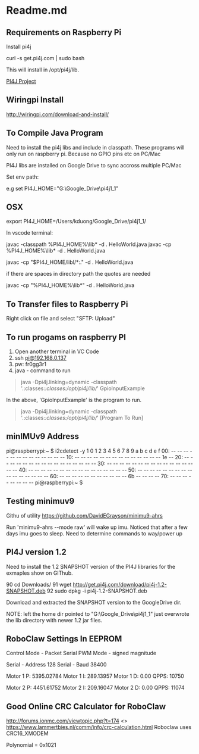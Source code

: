 # Readme.md #

## Requirements on Raspberry Pi ##

Install pi4j

curl -s get.pi4j.com | sudo bash

This will install in /opt/pi4j/lib.

[PI4J Project](http://pi4j.com/index.html)

## Wiringpi Install ##

<http://wiringpi.com/download-and-install/>

## To Compile Java Program ##

Need to install the pi4j libs and include in classpath.  These programs will only run on raspberry pi.  Because no GPIO pins etc on PC/Mac

PI4J libs are installed on Google Drive to sync accross multiple PC/Mac

Set env path:

e.g set PI4J_HOME="G:\Google_Drive\pi4j1_1"

## OSX ##

export PI4J_HOME=/Users/kduong/Google_Drive/pi4j1_1/

In vscode terminal:

javac -classpath %PI4J_HOME%\lib\* -d . HelloWorld.java
javac -cp %PI4J_HOME%\lib\* -d . HelloWorld.java

javac -cp "$PI4J_HOME/libl/*:." -d . HelloWorld.java

if there are spaces in directory path the quotes are needed

javac -cp "%PI4J_HOME%\lib\*" -d . HelloWorld.java

## To Transfer files to Raspberry Pi ##

Right click on file and select "SFTP: Upload"

## To run progams on raspberry PI ##

1. Open another terminal in VC Code
2. ssh pi@192.168.0.137
3. pw: fr0gg3r1
4. java - command to run

> java -Dpi4j.linking=dynamic -classpath '.:classes:*:classes:/opt/pi4j/lib/*' GpioInputExample

In the above, 'GpioInputExample' is the program to run.
> java -Dpi4j.linking=dynamic -classpath '.:classes:*:classes:/opt/pi4j/lib/*' [Program To Run]

## minIMUv9 Address ##

pi@raspberrypi:~ $ i2cdetect -y 1
    0  1  2  3  4  5  6  7  8  9  a  b  c  d  e  f
00:          -- -- -- -- -- -- -- -- -- -- -- -- --
10: -- -- -- -- -- -- -- -- -- -- -- -- -- -- 1e --
20: -- -- -- -- -- -- -- -- -- -- -- -- -- -- -- --
30: -- -- -- -- -- -- -- -- -- -- -- -- -- -- -- --
40: -- -- -- -- -- -- -- -- -- -- -- -- -- -- -- --
50: -- -- -- -- -- -- -- -- -- -- -- -- -- -- -- --
60: -- -- -- -- -- -- -- -- -- -- -- 6b -- -- -- --
70: -- -- -- -- -- -- -- --
pi@raspberrypi:~ $

## Testing minimuv9 ##

Githu of utility <https://github.com/DavidEGrayson/minimu9-ahrs>

Run 'minimu9-ahrs --mode raw' will wake up imu.  Noticed that after a few days imu goes to sleep.  Need to determine commands to way/power up

## PI4J version 1.2 ##

Need to install the 1.2 SNAPSHOT version of the PI4J libraries for the exmaples show on GIThub.

   90  cd Downloads/
   91  wget <http://get.pi4j.com/download/pi4j-1.2-SNAPSHOT.deb>
   92  sudo dpkg -i pi4j-1.2-SNAPSHOT.deb

Download and extracted the SNAPSHOT version to the GoogleDrive dir.

NOTE:  left the home dir pointed to "G:\Google_Drive\pi4j1_1" just overwrote the lib directory with newer 1.2 jar files.

## RoboClaw Settings In EEPROM ##

Control Mode - Packet Serial
PWM Mode - signed magnitude

Serial - Address 128
Serial - Baud 38400

Motor 1 P: 5395.02784
Motor 1 I: 289.13957
Motor 1 D: 0.00
QPPS: 10750

Motor 2 P: 4451.61752
Motor 2 I: 209.16047
Motor 2 D: 0.00
QPPS: 11074

## Good Online CRC Calculator for RoboClaw ##

<http://forums.ionmc.com/viewtopic.php?t=174>
<>
<https://www.lammertbies.nl/comm/info/crc-calculation.html>
Roboclaw uses CRC16_XMODEM

Polynomial = 0x1021